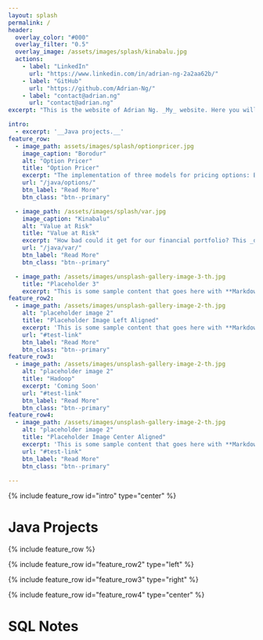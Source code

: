 ```yaml
---
layout: splash
permalink: /
header:
  overlay_color: "#000"
  overlay_filter: "0.5"
  overlay_image: /assets/images/splash/kinabalu.jpg
  actions:
    - label: "LinkedIn"
      url: "https://www.linkedin.com/in/adrian-ng-2a2aa62b/"
    - label: "GitHub"
      url: "https://github.com/Adrian-Ng/"
    - label: "contact@adrian.ng"
      url: "contact@adrian.ng"
excerpt: "This is the website of Adrian Ng. _My_ website. Here you will see examples of my _Java_ projects and some notes on working with _SQL_ queries. Along the way, you'll also get to see pictures I took from various _mountains_. Like myself, website is a work in progress."

intro: 
  - excerpt: '__Java projects.__'
feature_row:
  - image_path: assets/images/splash/optionpricer.jpg
    image_caption: "Borodur"  
    alt: "Option Pricer"
    title: "Option Pricer"
    excerpt: "The implementation of three models for pricing options: Binomial Trees, Monte Carlo simulation, and Black Scholes equations"
    url: "/java/options/"
    btn_label: "Read More"
    btn_class: "btn--primary"    

  - image_path: /assets/images/splash/var.jpg    
    image_caption: "Kinabalu"  
    alt: "Value at Risk"
    title: "Value at Risk"
    excerpt: "How bad could it get for our financial portfolio? This _dissertation project_ looks at a number of ways of estimating __VaR__."
    url: "/java/var/"
    btn_label: "Read More"
    btn_class: "btn--primary"

  - image_path: /assets/images/unsplash-gallery-image-3-th.jpg
    title: "Placeholder 3"
    excerpt: "This is some sample content that goes here with **Markdown** formatting."
feature_row2:
  - image_path: /assets/images/unsplash-gallery-image-2-th.jpg
    alt: "placeholder image 2"
    title: "Placeholder Image Left Aligned"
    excerpt: 'This is some sample content that goes here with **Markdown** formatting. Left aligned with `type="left"`'
    url: "#test-link"
    btn_label: "Read More"
    btn_class: "btn--primary"
feature_row3:
  - image_path: /assets/images/unsplash-gallery-image-2-th.jpg
    alt: "placeholder image 2"
    title: "Hadoop"
    excerpt: 'Coming Soon'
    url: "#test-link"
    btn_label: "Read More"
    btn_class: "btn--primary"
feature_row4:
  - image_path: /assets/images/unsplash-gallery-image-2-th.jpg
    alt: "placeholder image 2"
    title: "Placeholder Image Center Aligned"
    excerpt: 'This is some sample content that goes here with **Markdown** formatting. Centered with `type="center"`'
    url: "#test-link"
    btn_label: "Read More"
    btn_class: "btn--primary"
   
---
```


{% include feature_row id="intro" type="center" %}

# Java Projects

{% include feature_row %}

{% include feature_row id="feature_row2" type="left" %}

{% include feature_row id="feature_row3" type="right" %}

{% include feature_row id="feature_row4" type="center" %}

# SQL Notes